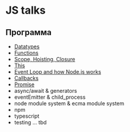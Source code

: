 # JS talks

## Программа

- [Datatypes](./datatypes/README.md)
- [Functions](./functions/README.md)
- [Scope, Hoisting, Closure](./functions/README.md)
- [This](./this/README.md)
- [Event Loop and how Node.js works](./eventloop/README.md)
- [Callbacks](./callbacks/README.md)
- [Promise](./promise/README.md)
- async/await & generators
- eventEmitter & child_process
- node module system & ecma module system
- npm
- typescript
- testing
... tbd
